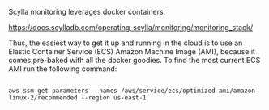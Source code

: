 
Scylla monitoring leverages docker containers:

https://docs.scylladb.com/operating-scylla/monitoring/monitoring_stack/



Thus, the easiest way to get it up and running in the cloud is to use an Elastic Container Service (ECS) Amazon Machine Image (AMI), because it comes pre-baked with all the docker goodies.  To find the most current ECS AMI run the following command:



```

aws ssm get-parameters --names /aws/service/ecs/optimized-ami/amazon-linux-2/recommended --region us-east-1

```


